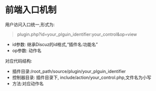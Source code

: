 # 前端入口机制

用户访问入口统一,形式为:

  > plugin.php?id=your_plguin_identifier:your_control&op=view

  * id参数: 继承Discuz的id格式,“插件名:功能名”
  * op参数: 动作名

对应代码结构:

  * 插件目录:/root_path/source/plugin/your_plguin_identifier
  * 控制器目录: 插件目录下, include/action/your_control.php,文件名为小写
  * 方法:对应动作名


